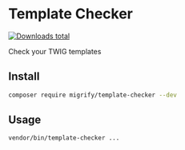 # Template Checker

[![Downloads total](https://img.shields.io/packagist/dt/migrify/template-checker.svg?style=flat-square)](https://packagist.org/packages/migrify/template-checker/stats)

Check your TWIG templates

## Install

```bash
composer require migrify/template-checker --dev
```

## Usage

```bash
vendor/bin/template-checker ...
```
